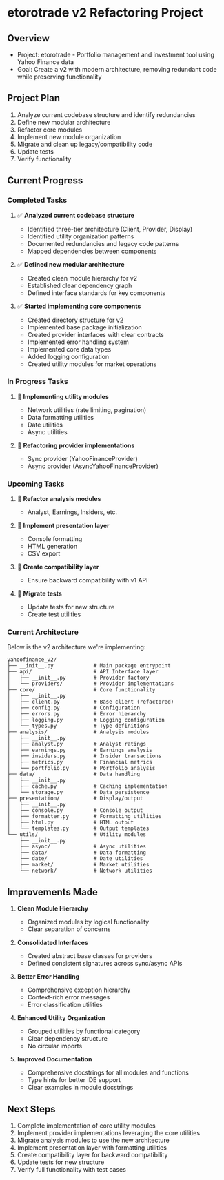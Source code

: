 # etorotrade v2 Refactoring Project

## Overview
- Project: etorotrade - Portfolio management and investment tool using Yahoo Finance data
- Goal: Create a v2 with modern architecture, removing redundant code while preserving functionality

## Project Plan
1. Analyze current codebase structure and identify redundancies
2. Define new modular architecture 
3. Refactor core modules
4. Implement new module organization
5. Migrate and clean up legacy/compatibility code
6. Update tests
7. Verify functionality

## Current Progress

### Completed Tasks

1. ✅ **Analyzed current codebase structure**
   - Identified three-tier architecture (Client, Provider, Display)
   - Identified utility organization patterns
   - Documented redundancies and legacy code patterns
   - Mapped dependencies between components

2. ✅ **Defined new modular architecture**
   - Created clean module hierarchy for v2
   - Established clear dependency graph
   - Defined interface standards for key components

3. ✅ **Started implementing core components**
   - Created directory structure for v2
   - Implemented base package initialization
   - Created provider interfaces with clear contracts
   - Implemented error handling system
   - Implemented core data types
   - Added logging configuration
   - Created utility modules for market operations

### In Progress Tasks

1. 🔄 **Implementing utility modules**
   - Network utilities (rate limiting, pagination)
   - Data formatting utilities
   - Date utilities
   - Async utilities

2. 🔄 **Refactoring provider implementations**
   - Sync provider (YahooFinanceProvider)
   - Async provider (AsyncYahooFinanceProvider)

### Upcoming Tasks

1. 📅 **Refactor analysis modules**
   - Analyst, Earnings, Insiders, etc.

2. 📅 **Implement presentation layer**
   - Console formatting
   - HTML generation
   - CSV export

3. 📅 **Create compatibility layer**
   - Ensure backward compatibility with v1 API

4. 📅 **Migrate tests**
   - Update tests for new structure
   - Create test utilities

### Current Architecture

Below is the v2 architecture we're implementing:

```
yahoofinance_v2/
├── __init__.py             # Main package entrypoint
├── api/                    # API Interface layer
│   ├── __init__.py         # Provider factory
│   └── providers/          # Provider implementations
├── core/                   # Core functionality
│   ├── __init__.py
│   ├── client.py           # Base client (refactored)
│   ├── config.py           # Configuration
│   ├── errors.py           # Error hierarchy
│   ├── logging.py          # Logging configuration
│   └── types.py            # Type definitions
├── analysis/               # Analysis modules
│   ├── __init__.py
│   ├── analyst.py          # Analyst ratings 
│   ├── earnings.py         # Earnings analysis
│   ├── insiders.py         # Insider transactions
│   ├── metrics.py          # Financial metrics
│   └── portfolio.py        # Portfolio analysis
├── data/                   # Data handling
│   ├── __init__.py
│   ├── cache.py            # Caching implementation
│   └── storage.py          # Data persistence
├── presentation/           # Display/output
│   ├── __init__.py
│   ├── console.py          # Console output
│   ├── formatter.py        # Formatting utilities
│   ├── html.py             # HTML output
│   └── templates.py        # Output templates
└── utils/                  # Utility modules
    ├── __init__.py
    ├── async/              # Async utilities
    ├── data/               # Data formatting
    ├── date/               # Date utilities
    ├── market/             # Market utilities
    └── network/            # Network utilities
```

## Improvements Made

1. **Clean Module Hierarchy**
   - Organized modules by logical functionality
   - Clear separation of concerns

2. **Consolidated Interfaces**
   - Created abstract base classes for providers
   - Defined consistent signatures across sync/async APIs

3. **Better Error Handling**
   - Comprehensive exception hierarchy
   - Context-rich error messages
   - Error classification utilities

4. **Enhanced Utility Organization**
   - Grouped utilities by functional category
   - Clear dependency structure
   - No circular imports

5. **Improved Documentation**
   - Comprehensive docstrings for all modules and functions
   - Type hints for better IDE support
   - Clear examples in module docstrings

## Next Steps

1. Complete implementation of core utility modules
2. Implement provider implementations leveraging the core utilities
3. Migrate analysis modules to use the new architecture
4. Implement presentation layer with formatting utilities
5. Create compatibility layer for backward compatibility
6. Update tests for new structure
7. Verify full functionality with test cases
